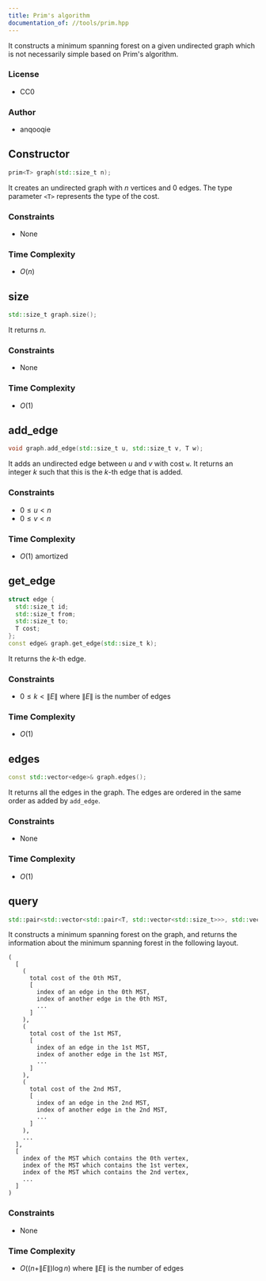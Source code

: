 ```yaml
---
title: Prim's algorithm
documentation_of: //tools/prim.hpp
---
```


It constructs a minimum spanning forest on a given undirected graph which is not necessarily simple based on Prim's algorithm.

### License
- CC0

### Author
- anqooqie

## Constructor
```cpp
prim<T> graph(std::size_t n);
```

It creates an undirected graph with $n$ vertices and $0$ edges.
The type parameter `<T>` represents the type of the cost.

### Constraints
- None

### Time Complexity
- $O(n)$

## size
```cpp
std::size_t graph.size();
```

It returns $n$.

### Constraints
- None

### Time Complexity
- $O(1)$

## add_edge
```cpp
void graph.add_edge(std::size_t u, std::size_t v, T w);
```

It adds an undirected edge between $u$ and $v$ with cost `w`.
It returns an integer $k$ such that this is the $k$-th edge that is added.

### Constraints
- $0 \leq u < n$
- $0 \leq v < n$

### Time Complexity
- $O(1)$ amortized

## get_edge
```cpp
struct edge {
  std::size_t id;
  std::size_t from;
  std::size_t to;
  T cost;
};
const edge& graph.get_edge(std::size_t k);
```

It returns the $k$-th edge.

### Constraints
- $0 \leq k < \|E\|$ where $\|E\|$ is the number of edges

### Time Complexity
- $O(1)$

## edges
```cpp
const std::vector<edge>& graph.edges();
```

It returns all the edges in the graph.
The edges are ordered in the same order as added by `add_edge`.

### Constraints
- None

### Time Complexity
- $O(1)$

## query
```cpp
std::pair<std::vector<std::pair<T, std::vector<std::size_t>>>, std::vector<std::size_t>> graph.query();
```

It constructs a minimum spanning forest on the graph, and returns the information about the minimum spanning forest in the following layout.

```
(
  [
    (
      total cost of the 0th MST,
      [
        index of an edge in the 0th MST,
        index of another edge in the 0th MST,
        ...
      ]
    ),
    (
      total cost of the 1st MST,
      [
        index of an edge in the 1st MST,
        index of another edge in the 1st MST,
        ...
      ]
    ),
    (
      total cost of the 2nd MST,
      [
        index of an edge in the 2nd MST,
        index of another edge in the 2nd MST,
        ...
      ]
    ),
    ...
  ],
  [
    index of the MST which contains the 0th vertex,
    index of the MST which contains the 1st vertex,
    index of the MST which contains the 2nd vertex,
    ...
  ]
)
```

### Constraints
- None

### Time Complexity
- $O((n + \|E\|) \log n)$ where $\|E\|$ is the number of edges
